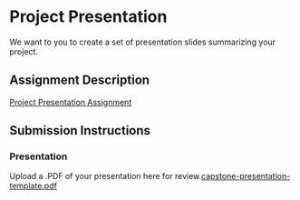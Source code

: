 # Project Presentation
We want to you to create a set of presentation slides summarizing your project.

## Assignment Description
[Project Presentation Assignment](https://education.launchcode.org/liftoff/modules/assignments/project-presentation)

## Submission Instructions

### Presentation
Upload a .PDF of your presentation here for review.[capstone-presentation-template.pdf](https://github.com/Divyapancholi831/liftoff-assignments/files/7200268/capstone-presentation-template.pdf)
